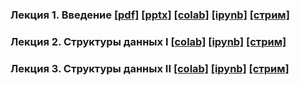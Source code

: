 ### Лекция 1. Введение [[pdf]](./lecture_01/presentation.pdf) [[pptx]](./lecture_01/presentation.pptx) [[colab]](https://colab.research.google.com/drive/1Kx8iljVNfGjR3pAGK9NO0Ks7-xaXsZ0i?usp=sharing) [[ipynb]](./lecture_01/lecture1.ipynb) [[стрим]](https://youtu.be/cFZsY2RfltE) 

### Лекция 2. Структуры данных I [[colab]](https://colab.research.google.com/drive/1vStmOSAN-Ze14P5DwIx53n1mc6JgQ_R5?usp=sharing) [[ipynb]](./lecture_02/lecture2.ipynb) [[стрим]](https://youtu.be/Mskp-bN8_dk) 

### Лекция 3. Структуры данных II [[colab]](https://colab.research.google.com/drive/1JEme-RaZovLT_1kR1L6OebdWtMqSJw6U?usp=sharing) [[ipynb]](./lecture_03/lecture3.ipynb) [[стрим]](https://youtu.be/irXHf0tI9eQ) 